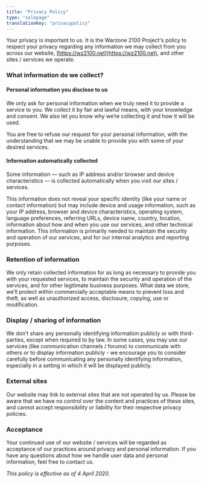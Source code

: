 ```yaml
---
title: "Privacy Policy"
type: "solopage"
translationKey: "privacypolicy"
---
```


Your privacy is important to us. It is the Warzone 2100 Project's policy to respect your privacy regarding any information we may collect from you across our website, [https://wz2100.net](https://wz2100.net), and other sites / services we operate.

### What information do we collect?

#### Personal information you disclose to us
We only ask for personal information when we truly need it to provide a service to you. We collect it by fair and lawful means, with your knowledge and consent. We also let you know why we’re collecting it and how it will be used.

You are free to refuse our request for your personal information, with the understanding that we may be unable to provide you with some of your desired services.

#### Information automatically collected
Some information — such as IP address and/or browser and device characteristics — is collected automatically when you visit our sites / services.

This information does not reveal your specific identity (like your name or contact information) but may include device and usage information, such as your IP address, browser and device characteristics, operating system, language preferences, referring URLs, device name, country, location, information about how and when you use our services, and other technical information. This information is primarily needed to maintain the security and operation of our services, and for our internal analytics and reporting purposes.

### Retention of information
We only retain collected information for as long as necessary to provide you with your requested services, to maintain the security and operation of the services, and for other legitimate business purposes. What data we store, we’ll protect within commercially acceptable means to prevent loss and theft, as well as unauthorized access, disclosure, copying, use or modification.

### Display / sharing of information
We don’t share any personally identifying information publicly or with third-parties, except when required to by law. In some cases, you may use our services (like communication channels / forums) to communicate with others or to display information publicly - we encourage you to consider carefully before communicating any personally identifying information, especially in a setting in which it will be displayed publicly.

### External sites
Our website may link to external sites that are not operated by us. Please be aware that we have no control over the content and practices of these sites, and cannot accept responsibility or liability for their respective privacy policies.

### Acceptance
Your continued use of our website / services will be regarded as acceptance of our practices around privacy and personal information. If you have any questions about how we handle user data and personal information, feel free to contact us.

_This policy is effective as of 4 April 2020._
